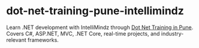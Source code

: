 # dot-net-training-pune-intellimindz
Learn .NET development with IntelliMindz through [Dot Net Training in Pune](https://intellimindz.com/dot-net-training-in-pune/).  
Covers C#, ASP.NET, MVC, .NET Core, real-time projects, and industry-relevant frameworks.
